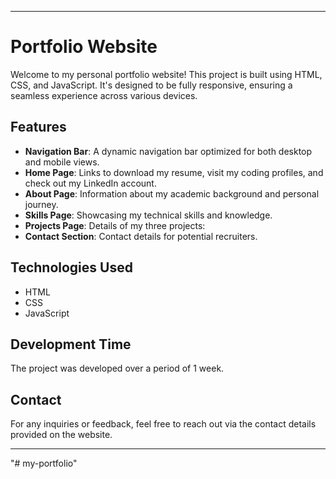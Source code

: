 
---

# Portfolio Website

Welcome to my personal portfolio website! This project is built using HTML, CSS, and JavaScript. It's designed to be fully responsive, ensuring a seamless experience across various devices.

## Features

- **Navigation Bar**: A dynamic navigation bar optimized for both desktop and mobile views.
- **Home Page**: Links to download my resume, visit my coding profiles, and check out my LinkedIn account.
- **About Page**: Information about my academic background and personal journey.
- **Skills Page**: Showcasing my technical skills and knowledge.
- **Projects Page**: Details of my three projects:
- **Contact Section**: Contact details for potential recruiters.

## Technologies Used

- HTML
- CSS
- JavaScript

## Development Time

The project was developed over a period of 1 week.

## Contact

For any inquiries or feedback, feel free to reach out via the contact details provided on the website.

---
"# my-portfolio" 
